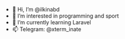 - 👋 Hi, I’m @ilkinabd
- 👀 I’m interested in programming and sport
- 🌱 I’m currently learning Laravel
- 📫 Telegram: @xterm_inate

<!---
ilkinabd/ilkinabd is a ✨ special ✨ repository because its `README.md` (this file) appears on your GitHub profile.
You can click the Preview link to take a look at your changes.
--->
